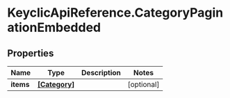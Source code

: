 # KeyclicApiReference.CategoryPaginationEmbedded

## Properties
Name | Type | Description | Notes
------------ | ------------- | ------------- | -------------
**items** | [**[Category]**](Category.md) |  | [optional] 


